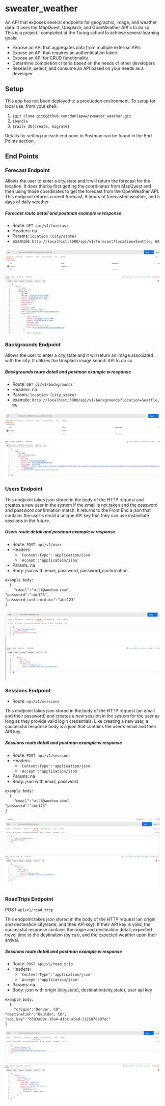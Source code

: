 # sweater_weather
An API that exposes several endpoints for geographic, image, and weather data. It uses the MapQuest, Unsplash, and OpenWeather API's to do so.  This is a project I completed at the Turing school to achieve several learning goals:
- Expose an API that aggregates data from multiple external APIs
- Expose an API that requires an authentication token
- Expose an API for CRUD functionality
- Determine completion criteria based on the needs of other developers
- Research, select, and consume an API based on your needs as a developer

## Setup
This app has not been deployed to a production environment.  To setup for local use, from your shell:

1. `$git clone git@github.com:dunlapww/sweater_weather.git`
2. `$bundle`
3. `$rails db{create, migrate}`

Details for setting up each end point in Postman can be found in the End Points section.


## End Points

### Forecast Endpoint
Allows the user to enter a city,state and it will return the forecast for the location.  It does this by first getting the coordinates from MapQuest and then using those coordinates to get the forecast from the OpenWeather API.  This endpoint returns current forecast, 8 hours of forecasted weather, and 5 days of daily weather

##### Forecast route detail and postman example w response
- Route: `GET api/v1/forecast`
- Headers: na
- Params: `location (city/state)`
- example: `http://localhost:3000/api/v1/forecast?location=Seattle, WA`

![](app/read_me_data/forecast_endpoint.png "Forecast endpoint")

### Backgrounds Endpoint
Allows the user to enter a city,state and it will return an image associated with the city.  It utilizes the Unsplash image search API to do so.  

##### Backgrounds route detail and postman example w response
- Route: `GET pi/v1/backgrounds`
- Headers: na
- Params: `location (city,state)`
- example: `http://localhost:3000/api/v1/backgrounds?location=Seattle, WA`

![](app/read_me_data/backgrounds_endpoint.png "backgrounds endpoint")

### Users Endpoint
This endpoint takes json stored in the body of the HTTP request and creates a new user in the system if the email is not taken and the password and password confirmation match.  It returns to the Front End a json that contains the user's email a unique API key that they can use instantiate sessions in the future.

##### Users route detail and postman example w response
- Route: `POST api/v1/user`
- Headers:
  - `'Content-Type':'application/json'`
  - `'Accept':'application/json'`
- Params: na
- Body: json with email, password, password_confirmation.
```
example body:
  {
    "email":"will@woohoo.com",
"password":"abc123",
"password_confirmation":"abc123"
}
```

![](app/read_me_data/users_endpoint.png "users endpoint")

### Sessions Endpoint
- Route: `api/v1/sessions`

This endpoint takes json stored in the body of the HTTP request (an email and their password) and creates a new session in the system for the user as long as they provide valid login credentials.  Like creating a new user, a successful response body is a json that contains the user's email and their API key.

##### Sessions route detail and postman example w response
- Route: `POST api/v1/sessions`
- Headers:
  - `'Content-Type':'application/json'`
  - `'Accept':'application/json'`
- Params: na
- Body: json with email, password
```
example body:
  {
    "email":"will@woohoo.com",
"password":"abc123"
}
```

![](app/read_me_data/sessions_endpoint.png "session endpoint")



### RoadTrips Endpoint
POST `api/v1/road_trip`

This endpoint takes json stored in the body of the HTTP request (an origin and destination city/state, and their API key).  If their API key is valid, the successful response contains the origin and destination detail, expected travel time to the destination (by car), and the expected weather upon their arrival.

##### Sessions route detail and postman example w response
- Route: `POST api/v1/road_trip`
- Headers:
  - `'Content-Type':'application/json'`
  - `'Accept':'application/json'`
- Params: na
- Body: json with origin (city,state), destination(city,state), user api key
```
example body:
  {
    "origin":"Denver, CO",
"destination":"Boulder, CO",
"api_key":"d383a09c-15a4-41bc-abad-112b87ce97ac"
}
```

![](app/read_me_data/roadtrips_endpoint.png "roadtrips endpoint")




